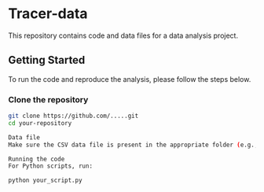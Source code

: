 # Tracer-data

This repository contains code and data files for a data analysis project.

## Getting Started

To run the code and reproduce the analysis, please follow the steps below.

### Clone the repository

```bash
git clone https://github.com/.....git
cd your-repository

Data file
Make sure the CSV data file is present in the appropriate folder (e.g., data/).

Running the code
For Python scripts, run:

python your_script.py
